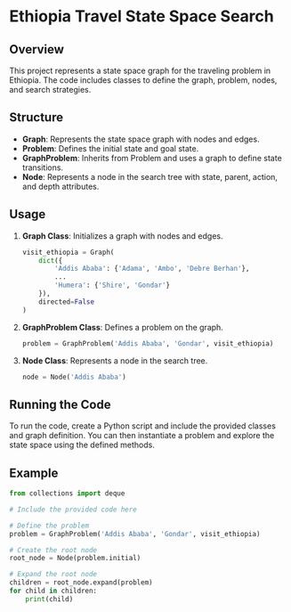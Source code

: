 # Ethiopia Travel State Space Search

## Overview

This project represents a state space graph for the traveling problem in Ethiopia. The code includes classes to define the graph, problem, nodes, and search strategies.

## Structure

- **Graph**: Represents the state space graph with nodes and edges.
- **Problem**: Defines the initial state and goal state.
- **GraphProblem**: Inherits from Problem and uses a graph to define state transitions.
- **Node**: Represents a node in the search tree with state, parent, action, and depth attributes.

## Usage

1. **Graph Class**: Initializes a graph with nodes and edges.
    ```python
    visit_ethiopia = Graph(
        dict({
            'Addis Ababa': {'Adama', 'Ambo', 'Debre Berhan'},
            ...
            'Humera': {'Shire', 'Gondar'}
        }),
        directed=False
    )
    ```

2. **GraphProblem Class**: Defines a problem on the graph.
    ```python
    problem = GraphProblem('Addis Ababa', 'Gondar', visit_ethiopia)
    ```

3. **Node Class**: Represents a node in the search tree.
    ```python
    node = Node('Addis Ababa')
    ```

## Running the Code

To run the code, create a Python script and include the provided classes and graph definition. You can then instantiate a problem and explore the state space using the defined methods.

## Example

```python
from collections import deque

# Include the provided code here

# Define the problem
problem = GraphProblem('Addis Ababa', 'Gondar', visit_ethiopia)

# Create the root node
root_node = Node(problem.initial)

# Expand the root node
children = root_node.expand(problem)
for child in children:
    print(child)
